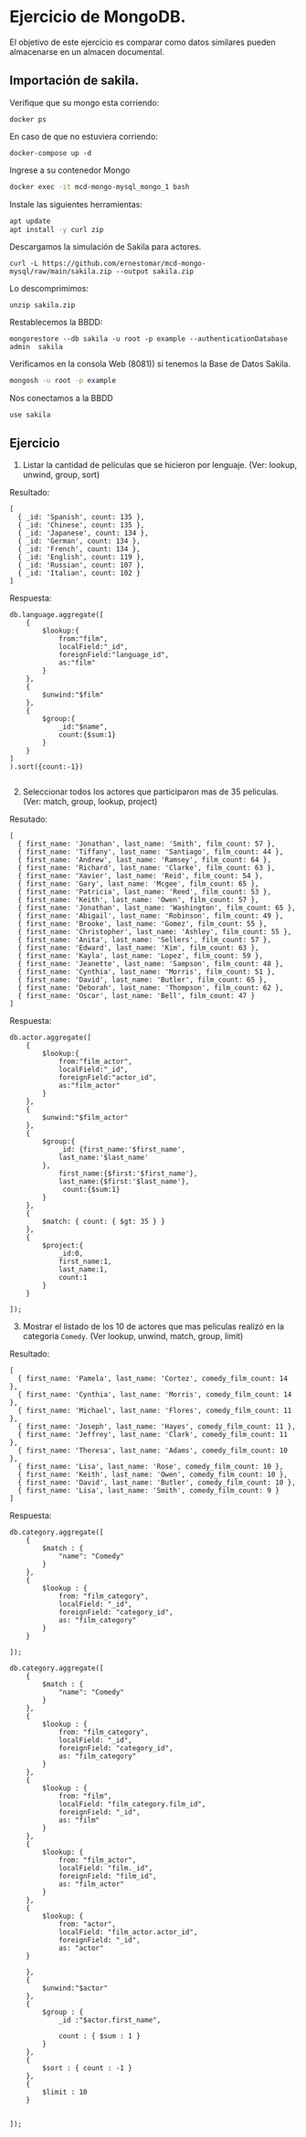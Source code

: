 # Ejercicio de MongoDB.

El objetivo de este ejercicio es comparar como datos similares pueden almacenarse en un almacen documental.

## Importación de sakila.

Verifique que su mongo esta corriendo:

```
docker ps
````

En caso de que no estuviera corriendo:

```
docker-compose up -d
```

Ingrese a su contenedor Mongo

```bash
docker exec -it mcd-mongo-mysql_mongo_1 bash
```

Instale las siguientes herramientas:

```bash
apt update
apt install -y curl zip
```

Descargamos la simulación de Sakila para actores.

```
curl -L https://github.com/ernestomar/mcd-mongo-mysql/raw/main/sakila.zip --output sakila.zip
````

Lo descomprimimos:

```
unzip sakila.zip
```

Restablecemos la BBDD:

```
mongorestore --db sakila -u root -p example --authenticationDatabase admin  sakila
```

Verificamos en la consola Web (8081)) si tenemos la Base de Datos Sakila.


```bash
mongosh -u root -p example
```

Nos conectamos a la BBDD

```
use sakila
```

## Ejercicio

1. Listar la cantidad de películas que se hicieron por lenguaje. (Ver: lookup, unwind, group, sort)

Resultado:
```
[
  { _id: 'Spanish', count: 135 },
  { _id: 'Chinese', count: 135 },
  { _id: 'Japanese', count: 134 },
  { _id: 'German', count: 134 },
  { _id: 'French', count: 134 },
  { _id: 'English', count: 119 },
  { _id: 'Russian', count: 107 },
  { _id: 'Italian', count: 102 }
]
```

Respuesta:
```
db.language.aggregate([
    {
        $lookup:{
            from:"film",
            localField:"_id",
            foreignField:"language_id",
            as:"film"
        }
    },
    {
        $unwind:"$film"
    },
    {
        $group:{
            _id:"$name",
            count:{$sum:1}
        }
    }
]
).sort({count:-1})


```

2. Seleccionar todos los actores que participaron mas de 35 peliculas. (Ver: match, group, lookup, project)

Resutado:
```
[
  { first_name: 'Jonathan', last_name: 'Smith', film_count: 57 },
  { first_name: 'Tiffany', last_name: 'Santiago', film_count: 44 },
  { first_name: 'Andrew', last_name: 'Ramsey', film_count: 64 },
  { first_name: 'Richard', last_name: 'Clarke', film_count: 63 },
  { first_name: 'Xavier', last_name: 'Reid', film_count: 54 },
  { first_name: 'Gary', last_name: 'Mcgee', film_count: 65 },
  { first_name: 'Patricia', last_name: 'Reed', film_count: 53 },
  { first_name: 'Keith', last_name: 'Owen', film_count: 57 },
  { first_name: 'Jonathan', last_name: 'Washington', film_count: 65 },
  { first_name: 'Abigail', last_name: 'Robinson', film_count: 49 },
  { first_name: 'Brooke', last_name: 'Gomez', film_count: 55 },
  { first_name: 'Christopher', last_name: 'Ashley', film_count: 55 },
  { first_name: 'Anita', last_name: 'Sellers', film_count: 57 },
  { first_name: 'Edward', last_name: 'Kim', film_count: 63 },
  { first_name: 'Kayla', last_name: 'Lopez', film_count: 59 },
  { first_name: 'Jeanette', last_name: 'Sampson', film_count: 48 },
  { first_name: 'Cynthia', last_name: 'Morris', film_count: 51 },
  { first_name: 'David', last_name: 'Butler', film_count: 65 },
  { first_name: 'Deborah', last_name: 'Thompson', film_count: 62 },
  { first_name: 'Oscar', last_name: 'Bell', film_count: 47 }
]
```

Respuesta:

```
db.actor.aggregate([
    {  
        $lookup:{
            from:"film_actor",
            localField:"_id",
            foreignField:"actor_id",
            as:"film_actor"
        }
    },
    {
        $unwind:"$film_actor"    
    },
    {
        $group:{
            _id: {first_name:'$first_name',
            last_name:'$last_name'
        },
            first_name:{$first:'$first_name'},
            last_name:{$first:'$last_name'},
             count:{$sum:1}
        }
    },
    {
        $match: { count: { $gt: 35 } } 
    },
    {
        $project:{
            _id:0,
            first_name:1,
            last_name:1,
            count:1
        }
    }
   
]);

```

3. Mostrar el listado de los 10 de actores que mas peliculas realizó en la categoria `Comedy`. (Ver lookup, unwind, match, group, limit)

Resultado:
```
[
  { first_name: 'Pamela', last_name: 'Cortez', comedy_film_count: 14 },
  { first_name: 'Cynthia', last_name: 'Morris', comedy_film_count: 14 },
  { first_name: 'Michael', last_name: 'Flores', comedy_film_count: 11 },
  { first_name: 'Joseph', last_name: 'Hayes', comedy_film_count: 11 },
  { first_name: 'Jeffrey', last_name: 'Clark', comedy_film_count: 11 },
  { first_name: 'Theresa', last_name: 'Adams', comedy_film_count: 10 },
  { first_name: 'Lisa', last_name: 'Rose', comedy_film_count: 10 },
  { first_name: 'Keith', last_name: 'Owen', comedy_film_count: 10 },
  { first_name: 'David', last_name: 'Butler', comedy_film_count: 10 },
  { first_name: 'Lisa', last_name: 'Smith', comedy_film_count: 9 }
]
```


Respuesta:
```
db.category.aggregate([
    {
        $match : {
            "name": "Comedy"
        }
    },
    {
        $lookup : {
            from: "film_category",
            localField: "_id",
            foreignField: "category_id",
            as: "film_category"
        }
    }

]);

db.category.aggregate([
    {
        $match : {
            "name": "Comedy"
        }
    },
    {
        $lookup : {
            from: "film_category",
            localField: "_id",
            foreignField: "category_id",
            as: "film_category"
        }
    },
    {
        $lookup : {
            from: "film",
            localField: "film_category.film_id",
            foreignField: "_id",
            as: "film"
        }
    },
    {
        $lookup: {
            from: "film_actor",
            localField: "film._id",
            foreignField: "film_id",
            as: "film_actor"
        }
    },
    {
        $lookup: {
            from: "actor",
            localField: "film_actor.actor_id",
            foreignField: "_id",
            as: "actor"
    }

    },
    {
        $unwind:"$actor"
    },
    {
        $group : {
            _id :"$actor.first_name",
                    
            count : { $sum : 1 }
        }
    },
    {
        $sort : { count : -1 }
    },
    {
        $limit : 10
    }


]);

```